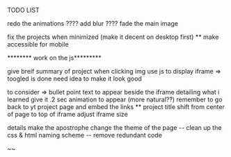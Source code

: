 TODO LIST

redo the animations ????
add blur ????
fade the main image

fix the projects when minimized (make it decent on desktop first)
** make accessible for mobile



******** work on the js*********

give breif summary of project
when clicking img use js to display iframe 
=> toogled is done 
need idea to make it look good

to consider 
=> bullet point text to appear beside the iframe detailing what i learned 
give it .2 sec animation to appear (more natural??)
remember to go back to yt project page and embed the links **
project title shift from center of page to top of iframe
adjust iframe size 



details 
make the apostrophe change the theme of the page
-- clean up the css & html naming scheme
-- remove redundant code


~~
